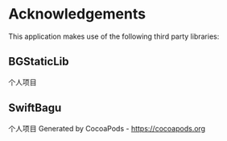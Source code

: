 # Acknowledgements
This application makes use of the following third party libraries:

## BGStaticLib

个人项目

## SwiftBagu

个人项目
Generated by CocoaPods - https://cocoapods.org
